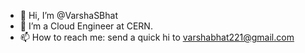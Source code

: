 - 👋 Hi, I’m @VarshaSBhat
- 👀 I’m a Cloud Engineer at CERN.
- 📫 How to reach me: send a quick hi to varshabhat221@gmail.com

<!---
VarshaSBhat/VarshaSBhat is a ✨ special ✨ repository because its `README.md` (this file) appears on your GitHub profile.
You can click the Preview link to take a look at your changes.
--->
